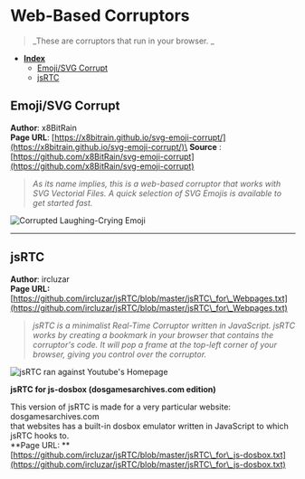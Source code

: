 # Web-Based Corruptors

> _These are corruptors that run in your browser. _



* ****[**Index**](web-based-corruptors.md)****
  * [Emoji/SVG Corrupt](web-based-corruptors.md#emoji-svg-corrupt)
  * [jsRTC](web-based-corruptors.md#jsrtc)

## Emoji/SVG Corrupt

**Author**: x8BitRain\
**Page URL**: [https://x8bitrain.github.io/svg-emoji-corrupt/](https://x8bitrain.github.io/svg-emoji-corrupt/)\
**Source** : [https://github.com/x8BitRain/svg-emoji-corrupt](https://github.com/x8BitRain/svg-emoji-corrupt)

> _As its name implies, this is a web-based corruptor that works with SVG Vectorial Files. A quick selection of SVG Emojis is available to get started fast._

![Corrupted Laughing-Crying Emoji](<../.gitbook/assets/image (31).png>)

****

## jsRTC&#x20;

**Author**: ircluzar\
**Page URL:** [https://github.com/ircluzar/jsRTC/blob/master/jsRTC\_for\_Webpages.txt](https://github.com/ircluzar/jsRTC/blob/master/jsRTC\_for\_Webpages.txt)

> _jsRTC is a minimalist Real-Time Corruptor written in JavaScript. jsRTC works by creating a bookmark in your browser that contains the corruptor's code. It will pop a frame at the top-left corner of your browser, giving you control over the corruptor._

![jsRTC ran against Youtube's Homepage](<../.gitbook/assets/image (21).png>)

**jsRTC for js-dosbox (dosgamesarchives.com edition)**

This version of jsRTC is made for a very particular website: dosgamesarchives.com\
that websites has a built-in dosbox emulator written in JavaScript to which jsRTC hooks to.\
**Page URL: **[https://github.com/ircluzar/jsRTC/blob/master/jsRTC\_for\_js-dosbox.txt](https://github.com/ircluzar/jsRTC/blob/master/jsRTC\_for\_js-dosbox.txt)

